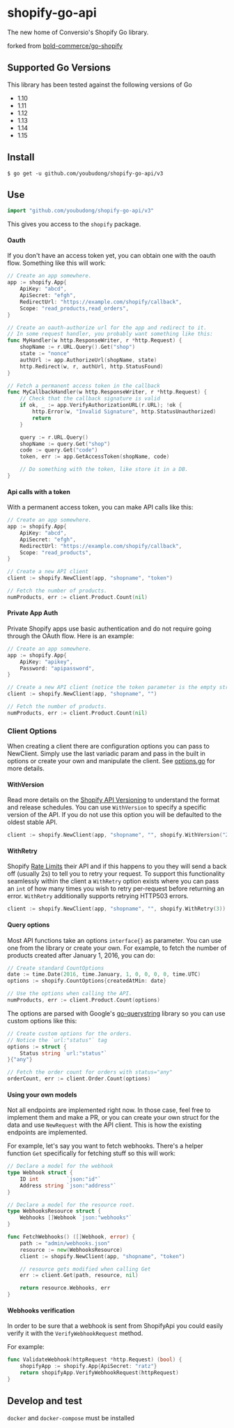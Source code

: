 # shopify-go-api

The new home of Conversio's Shopify Go library.

forked from [bold-commerce/go-shopify](https://github.com/bold-commerce/go-shopify)

## Supported Go Versions

This library has been tested against the following versions of Go
* 1.10
* 1.11
* 1.12
* 1.13
* 1.14
* 1.15

## Install

```console
$ go get -u github.com/youbudong/shopify-go-api/v3
```

## Use

```go
import "github.com/youbudong/shopify-go-api/v3"
```

This gives you access to the `shopify` package.

#### Oauth

If you don't have an access token yet, you can obtain one with the oauth flow.
Something like this will work:

```go
// Create an app somewhere.
app := shopify.App{
    ApiKey: "abcd",
    ApiSecret: "efgh",
    RedirectUrl: "https://example.com/shopify/callback",
    Scope: "read_products,read_orders",
}

// Create an oauth-authorize url for the app and redirect to it.
// In some request handler, you probably want something like this:
func MyHandler(w http.ResponseWriter, r *http.Request) {
    shopName := r.URL.Query().Get("shop")
    state := "nonce"
    authUrl := app.AuthorizeUrl(shopName, state)
    http.Redirect(w, r, authUrl, http.StatusFound)
}

// Fetch a permanent access token in the callback
func MyCallbackHandler(w http.ResponseWriter, r *http.Request) {
    // Check that the callback signature is valid
    if ok, _ := app.VerifyAuthorizationURL(r.URL); !ok {
        http.Error(w, "Invalid Signature", http.StatusUnauthorized)
        return
    }

    query := r.URL.Query()
    shopName := query.Get("shop")
    code := query.Get("code")
    token, err := app.GetAccessToken(shopName, code)

    // Do something with the token, like store it in a DB.
}
```

#### Api calls with a token

With a permanent access token, you can make API calls like this:

```go
// Create an app somewhere.
app := shopify.App{
    ApiKey: "abcd",
    ApiSecret: "efgh",
    RedirectUrl: "https://example.com/shopify/callback",
    Scope: "read_products",
}

// Create a new API client
client := shopify.NewClient(app, "shopname", "token")

// Fetch the number of products.
numProducts, err := client.Product.Count(nil)
```

#### Private App Auth

Private Shopify apps use basic authentication and do not require going through the OAuth flow. Here is an example:

```go
// Create an app somewhere.
app := shopify.App{
	ApiKey: "apikey",
	Password: "apipassword",
}

// Create a new API client (notice the token parameter is the empty string)
client := shopify.NewClient(app, "shopname", "")

// Fetch the number of products.
numProducts, err := client.Product.Count(nil)
```
### Client Options
When creating a client there are configuration options you can pass to NewClient. Simply use the last variadic param and 
pass in the built in options or create your own and manipulate the client. See [options.go](https://github.com/bold-commerce/go-shopify/blob/master/options.go)
for more details.

#### WithVersion
Read more details on the [Shopify API Versioning](https://shopify.dev/concepts/about-apis/versioning)
to understand the format and release schedules. You can use `WithVersion` to specify a specific version 
of the API. If you do not use this option you will be defaulted to the oldest stable API.

```go
client := shopify.NewClient(app, "shopname", "", shopify.WithVersion("2019-04"))
```

#### WithRetry
Shopify [Rate Limits](https://shopify.dev/concepts/about-apis/rate-limits) their API and if this happens to you they 
will send a back off (usually 2s) to tell you to retry your request. To support this functionality seamlessly within 
the client a `WithRetry` option exists where you can pass an `int` of how many times you wish to retry per-request 
before returning an error. `WithRetry` additionally supports retrying HTTP503 errors.

```go
client := shopify.NewClient(app, "shopname", "", shopify.WithRetry(3))
```

#### Query options

Most API functions take an options `interface{}` as parameter. You can use one
from the library or create your own. For example, to fetch the number of
products created after January 1, 2016, you can do:

```go
// Create standard CountOptions
date := time.Date(2016, time.January, 1, 0, 0, 0, 0, time.UTC)
options := shopify.CountOptions{createdAtMin: date}

// Use the options when calling the API.
numProducts, err := client.Product.Count(options)
```

The options are parsed with Google's
[go-querystring](https://github.com/google/go-querystring) library so you can
use custom options like this:

```go
// Create custom options for the orders.
// Notice the `url:"status"` tag
options := struct {
    Status string `url:"status"`
}{"any"}

// Fetch the order count for orders with status="any"
orderCount, err := client.Order.Count(options)
```

#### Using your own models

Not all endpoints are implemented right now. In those case, feel free to
implement them and make a PR, or you can create your own struct for the data
and use `NewRequest` with the API client. This is how the existing endpoints
are implemented.

For example, let's say you want to fetch webhooks. There's a helper function
`Get` specifically for fetching stuff so this will work:

```go
// Declare a model for the webhook
type Webhook struct {
    ID int         `json:"id"`
    Address string `json:"address"`
}

// Declare a model for the resource root.
type WebhooksResource struct {
    Webhooks []Webhook `json:"webhooks"`
}

func FetchWebhooks() ([]Webhook, error) {
    path := "admin/webhooks.json"
    resource := new(WebhooksResource)
    client := shopify.NewClient(app, "shopname", "token")

    // resource gets modified when calling Get
    err := client.Get(path, resource, nil)

    return resource.Webhooks, err
}
```

#### Webhooks verification

In order to be sure that a webhook is sent from ShopifyApi you could easily verify
it with the `VerifyWebhookRequest` method.

For example:
```go
func ValidateWebhook(httpRequest *http.Request) (bool) {
    shopifyApp := shopify.App{ApiSecret: "ratz"}
    return shopifyApp.VerifyWebhookRequest(httpRequest)
}
```

## Develop and test
`docker` and `docker-compose` must be installed

